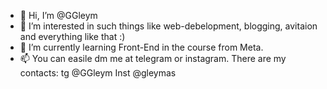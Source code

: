 - 👋 Hi, I’m @GGleym
- 👀 I’m interested in such things like web-debelopment, blogging, avitaion and everything like that :)
- 🌱 I’m currently learning Front-End in the course from Meta.
- 📫 You can easile dm me at telegram or instagram. There are my contacts: tg @GGleym Inst @gleymas

<!---
GGleym/GGleym is a ✨ special ✨ repository because its `README.md` (this file) appears on your GitHub profile.
You can click the Preview link to take a look at your changes.
--->
